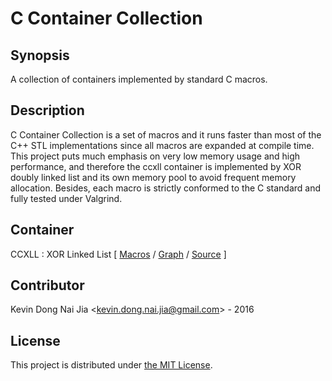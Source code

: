 # C Container Collection

## Synopsis

A collection of containers implemented by standard C macros.

## Description

C Container Collection is a set of macros and it runs faster than most of the C++ STL implementations since all macros are expanded at compile time. This project puts much emphasis on very low memory usage and high performance, and therefore the ccxll container is implemented by XOR doubly linked list and its own memory pool to avoid frequent memory allocation. Besides, each macro is strictly conformed to the C standard and fully tested under Valgrind.

## Container

CCXLL : XOR Linked List \[ [Macros](http://people.cs.nctu.edu.tw/~dongnj/C-Container-Collection/doc/macros-list.html) / [Graph](https://github.com/kevin-dong-nai-jia/C-Container-Collection/blob/master/tool/call-graph.pdf) / [Source](https://github.com/kevin-dong-nai-jia/C-Container-Collection/blob/master/src/ccxll.h) \]

## Contributor

Kevin Dong Nai Jia <<kevin.dong.nai.jia@gmail.com>> - 2016

## License

This project is distributed under [the MIT License](https://opensource.org/licenses/MIT).
